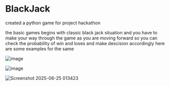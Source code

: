 # BlackJack

created a python game for project hackathon 

the basic games begins with classic black jack situation and you have to make your way through the game as you are moving forward so you can check the probability of win and loses and make descision accordingly here are some examples for the same 

![image](https://github.com/user-attachments/assets/8fbdd17b-e6f6-44c7-bb7f-8f32c6ab5650)

![image](https://github.com/user-attachments/assets/03f45243-1650-46bf-b101-43be6bdf7d5a)


![Screenshot 2025-06-25 013423](https://github.com/user-attachments/assets/48e93cbe-db52-425a-bec1-c648c6e05439)
